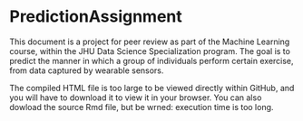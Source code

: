 # PredictionAssignment
This document is a project for peer review as part of the Machine Learning course, within the JHU Data Science Specialization program. The goal is to predict the manner in which a group of individuals perform certain exercise, from data captured by wearable sensors.
  
The compiled HTML file is too large to be viewed directly within GitHub, and you will have to download it to view it in your browser. You can also dowload the source Rmd file, but be wrned: execution time is too long.
